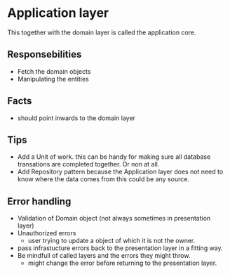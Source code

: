 # Application layer
This together with the domain layer is called the application core.

## Responsebilities
- Fetch the domain objects
- Manipulating the entities

## Facts
- should point inwards to the domain layer

## Tips
- Add a Unit of work.
this can be handy for making sure all database transations are completed together. Or non at all.
- Add Repository pattern
because the Application layer does not need to know where the data comes from this could be any source.


## Error handling
- Validation of Domain object (not always sometimes in presentation layer)
- Unauthorized errors
    - user trying to update a object of which it is not the owner.
- pass infrastucture errors back to the presentation layer in a fitting way.
- Be mindfull of called layers and the errors they might throw.
    - might change the error before returning to the presentation layer.